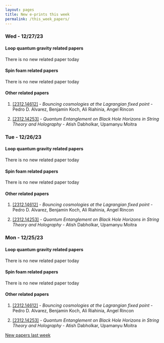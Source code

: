 ```yaml
---
layout: pages
title: New e-prints this week
permalink: /this_week_papers/
---
```




### Wed - 12/27/23

#### Loop quantum gravity related papers

There is no new related paper today 

#### Spin foam related papers

There is no new related paper today 



#### Other related papers

1. [[2312.14612]](https://arxiv.org/abs/2312.14612) - *Bouncing cosmologies at the Lagrangian fixed point* - Pedro D. Alvarez, Benjamin Koch, Ali Riahinia, Angel Rincon

1. [[2312.14253]](https://arxiv.org/abs/2312.14253) - *Quantum Entanglement on Black Hole Horizons in String Theory and  Holography* - Atish Dabholkar, Upamanyu Moitra



### Tue - 12/26/23

#### Loop quantum gravity related papers

There is no new related paper today 

#### Spin foam related papers

There is no new related paper today 



#### Other related papers

1. [[2312.14612]](https://arxiv.org/abs/2312.14612) - *Bouncing cosmologies at the Lagrangian fixed point* - Pedro D. Alvarez, Benjamin Koch, Ali Riahinia, Angel Rincon

1. [[2312.14253]](https://arxiv.org/abs/2312.14253) - *Quantum Entanglement on Black Hole Horizons in String Theory and  Holography* - Atish Dabholkar, Upamanyu Moitra



### Mon - 12/25/23

#### Loop quantum gravity related papers

There is no new related paper today 

#### Spin foam related papers

There is no new related paper today 



#### Other related papers

1. [[2312.14612]](https://arxiv.org/abs/2312.14612) - *Bouncing cosmologies at the Lagrangian fixed point* - Pedro D. Alvarez, Benjamin Koch, Ali Riahinia, Angel Rincon

1. [[2312.14253]](https://arxiv.org/abs/2312.14253) - *Quantum Entanglement on Black Hole Horizons in String Theory and  Holography* - Atish Dabholkar, Upamanyu Moitra






[New papers last week]({{site.url}}/archived/weekly/pre-prints/2023/12/25/archived_weekly_papers.html)